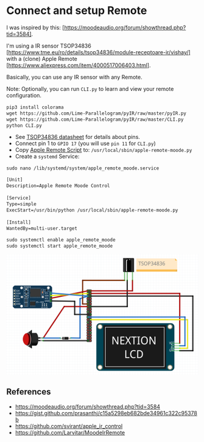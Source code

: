 # Connect and setup Remote

I was inspired by this: [https://moodeaudio.org/forum/showthread.php?tid=3584].

I'm using a IR sensor TSOP34836 [https://www.tme.eu/ro/details/tsop34836/module-receptoare-ir/vishay/] with a (clone) Apple Remote [https://www.aliexpress.com/item/4000517006403.html].

Basically, you can use any IR sensor with any Remote.

Note: Optionally, you can run `CLI.py` to learn and view your remote configuration.

```
pip3 install colorama
wget https://github.com/Lime-Parallelogram/pyIR/raw/master/pyIR.py
wget https://github.com/Lime-Parallelogram/pyIR/raw/master/CLI.py
python CLI.py
```

- See [TSOP34836 datasheet](docs/Datasheet/TSOP348.pdf) for details about pins.
- Connect pin 1 to `GPIO 17` (you will use `pin 11` for `CLI.py`)
- Copy [Apple Remote Script](files/home/bin/apple-remote-moode.py) to: `/usr/local/sbin/apple-remote-moode.py`
- Create a `systemd` Service:

```
sudo nano /lib/systemd/system/apple_remote_moode.service
```

```
[Unit]
Description=Apple Remote Moode Control

[Service]
Type=simple
ExecStart=/usr/bin/python /usr/local/sbin/apple-remote-moode.py

[Install]
WantedBy=multi-user.target
```

```
sudo systemctl enable apple_remote_moode
sudo systemctl start apple_remote_moode
```

![Schematic](/media/Schematic.png)

## References
- https://moodeaudio.org/forum/showthread.php?tid=3584
- https://gist.github.com/prasanthj/c15a5298eb682bde34961c322c95378b
- https://github.com/svirant/apple_ir_control
- https://github.com/Larvitar/MoodeIrRemote


